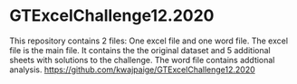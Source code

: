# GTExcelChallenge12.2020
This repository contains 2 files: One excel file and one word file. The excel file is the main file. It contains the the original dataset and 5 additional sheets with solutions to the challenge. The word file contains addtional analysis.
https://github.com/kwajpaige/GTExcelChallenge12.2020
